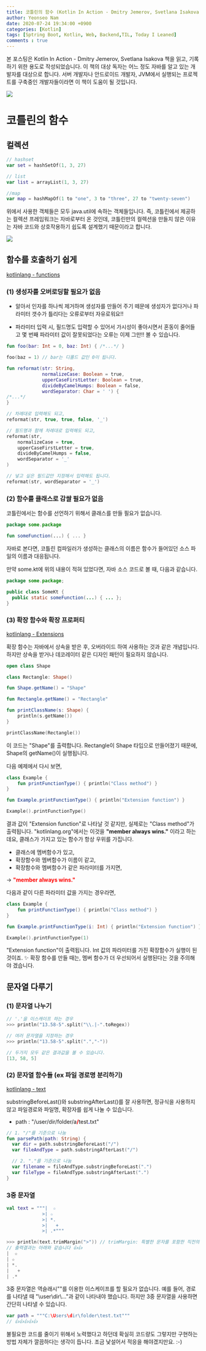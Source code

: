 ```yaml
---
title: 코틀린의 함수 (Kotlin In Action - Dmitry Jemerov, Svetlana Isakova)
author: Yeonseo Nam
date: 2020-07-24 19:34:00 +0900
categories: [Kotlin]
tags: [Sptring Boot, Kotlin, Web, Backend,TIL, Today I Leaned]
comments : true
---
```


본 포스팅은 Kotlin In Action - Dmitry Jemerov, Svetlana Isakova 책을 읽고, 기록하기 위한 용도로 작성되었습니다. 이 책의 대상 독자는 어느 정도 자바를 알고 있는 개발자를 대상으로 합니다. 서버 개발자나 안드로이드 개발자, JVM에서 실행되는 프로젝트를 구축중인 개발자들이라면 이 책이 도움이 될 것입니다.


<img class="image fit" src="/post/images/springKotlin.png">


# 코틀린의 함수

## 컬렉션

```kotlin
// hashset
var set = hashSetOf(1, 3, 27)

// list
var list = arrayList(1, 3, 27)

//map
var map = hashMapOf(1 to "one", 3 to "three", 27 to "twenty-seven")
```

위에서 사용한 객체들은 모두 java.util에 속하는 객체들입니다. 즉, 코틀린에서 제공하는 컬렉션 프레임워크는 자바로부터 온 것인데, 코틀린만의 컬렉션을 만들지 않은 이유는 자바 코드와 상호작용하기 쉽도록 설계했기 때문이라고 합니다.

<img class="image fit" src="/post/images/2020-07-27-collections-diagram.png">


## 함수를 호출하기 쉽게

[kotlinlang - functions](https://kotlinlang.org/docs/reference/functions.html#named-arguments)


### (1) 생성자를 오버로딩할 필요가 없음 

* 알아서 인자를 하나씩 제거하며 생성자를 만들어 주기 떼문에 생성자가 없다거나 파라미터 갯수가 틀리다는 오류로부터 자유로워요!!

* 파라미터 입력 시, 필드명도 입력할 수 있어서 가시성이 좋아시면서 혼동이 줄어들고 몇 번째 파라미터 값이 잘못되었다는 오류는 이제 그만!! 볼 수 있습니다.

```kotlin
fun foo(bar: Int = 0, baz: Int) { /*...*/ }

foo(baz = 1) // bar는 디폴드 값인 0이 됩니다.
```

```kotlin
fun reformat(str: String,
             normalizeCase: Boolean = true,
             upperCaseFirstLetter: Boolean = true,
             divideByCamelHumps: Boolean = false,
             wordSeparator: Char = ' ') {
/*...*/
}

// 차례대로 입력해도 되고,
reformat(str, true, true, false, '_')

// 필드명과 함께 차례대로 입력해도 되고,
reformat(str,
    normalizeCase = true,
    upperCaseFirstLetter = true,
    divideByCamelHumps = false,
    wordSeparator = '_'
)

// 넣고 싶은 필드값만 지정해서 입력해도 됩니다.
reformat(str, wordSeparator = '_')
```


### (2) 함수를 클래스로 감쌀 필요가 없음

코틀린에서는 함수를 선언하기 위해서 클래스를 만들 필요가 없습니다. 

```kotlin
package some.package

fun someFunction(...) { ... }
```

자바로 본다면, 코틀린 컴파일러가 생성하는 클래스의 이름은 함수가 들어있던 소스 파일의 이름과 대응됩니다.

만약 some.kt에 위의 내용이 적혀 있었다면, 자바 소스 코드로 볼 때, 다음과 같습니다.

```java
package some.package;

public class SomeKt {
  public static someFunction(...) { ... };
}
```

### (3) 확장 함수와 확장 프로퍼티

[kotlinlang - Extensions](https://kotlinlang.org/docs/reference/extensions.html)

확장 함수는 자바에서 상속을 받은 후, 오버라이드 하여 사용하는 것과 같은 개념입니다. 하지만 상속을 받거나 데코레이터 같은 디자인 패턴이 필요하지 않습니다. 

```kotlin
open class Shape

class Rectangle: Shape()

fun Shape.getName() = "Shape"

fun Rectangle.getName() = "Rectangle"

fun printClassName(s: Shape) {
    println(s.getName())
}    

printClassName(Rectangle())
```

이 코드는 "Shape"를 출력합니다. Rectangle이 Shape 타입으로 만들어졌기 때문에, Shape의 getName()이 실행됩니다.

다음 예제에서 다시 보면,
```kotlin
class Example {
    fun printFunctionType() { println("Class method") }
}

fun Example.printFunctionType() { println("Extension function") }

Example().printFunctionType()
```

결과 값이 "Extension function"로 나타날 것 같지만, 실제로는 "Class method"가 출력됩니다. "kotlinlang.org"에서는 이것을 <strong>"member always wins."</strong> 이라고 하는데요, 클래스가 가지고 있는 함수가 항상 우위를 가집니다.

* 클래스에 멤버함수가 있고,
* 확장함수와 멤버함수가 이름이 같고,
* 확장함수와 멤버함수가 같은 파라미터를 가지면,

-> <strong style="color: red">"member always wins."</strong>

다음과 같이 다른 파라미터 값을 가지는 경우라면, 

```kotlin
class Example {
    fun printFunctionType() { println("Class method") }
}

fun Example.printFunctionType(i: Int) { println("Extension function") }

Example().printFunctionType(1)
```

"Extension function"이 출력됩니다. Int 값의 파라미터를 가진 확장함수가 실행이 된 것이죠. ✨
확장 함수를 만들 때는, 멤버 함수가 더 우선되어서 실행된다는 것을 주의해야 겠습니다.


## 문자열 다루기

### (1) 문자열 나누기

```kotlin
// '.'을 이스캐이프 하는 경우
>>> println("13.58-5".split("\\.|-".toRegex))

// 여러 문자열을 지정하는 경우
>>> println("13.58-5".split(".","-"))

// 두가지 모두 같은 결과값을 볼 수 있습니다.
[13, 58, 5]
```

### (2) 문자열 함수들 (ex 파일 경로명 분리하기)

[kotlinlang - text](https://kotlinlang.org/api/latest/jvm/stdlib/kotlin.text/)

substringBeforeLast()와 substringAfterLast()를 잘 사용하면, 정규식을 사용하지 않고 파일경로와 파일명, 확장자를 쉽게 나눌 수 있습니다.

* path : "/user/dir/folder/a<strong style="color:red">/</strong>test<strong style="color:blue">.</strong>txt"

```kotlin
// 1. "/"를 기준으로 나눔
fun parsePath(path: String) {
  var dir = path.substringBeforeLast("/")
  var fileAndType = path.substringAfterLast("/")

  // 2. "."를 기준으로 나눔
  var filename = fileAndType.substringBeforeLast(".")
  var fileType = fileAndType.substringAfterLast(".")
}
```

### 3중 문자열

```kotlin
val text = """|  ☆
             >| ☆
             >| *.
             >|   +
             >| .*"""

>>> println(text.trimMargin(">")) // trimMargin: 특별한 문자를 포함한 직전의 공백을 제거
// 출력결과는 아래와 같습니다 👍👍
|  ☆
| ☆
| *.
|   +
| .*
```


3중 문자열은 역슬래시"\"를 이용한 이스케이프를 할 필요가 없습니다. 예를 들어, 경로를 나타낼 때 "\\user\\dir\\..."과 같이 나타내야 했습니다. 하지만 3중 문자열을 사용하면 간단히 나타낼 수 있습니다. 

```kotlin
var path = """C:\Users\dir\folder\test.txt"""
// 👍👍👍👍👍
```


불필요한 코드를 줄이기 위해서 노력했다고 하던데 확실히 코드량도 그렇지만 구현하는 방법 자체가 깔끔하다는 생각이 듭니다. 조금 낯설어서 적응을 해야겠지만요. :-)
